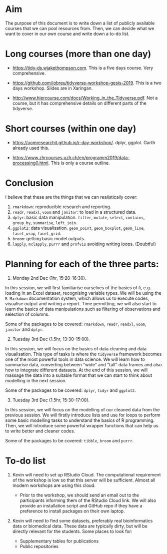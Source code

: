 # Aim

The purpose of this document is to write down a list of publicly available courses that we can pool resources from. Then, we can decide what we want to cover in our own course and write down a to-do list.

# Long courses (more than one day)

+ https://tidy-ds.wjakethompson.com. This is a five days course. Very comprehensive.

+ https://github.com/jobreu/tidyverse-workshop-gesis-2019. This is a two days workshop. Slides are in Xaringan.

+ http://www.hiercourse.com/docs/Working_in_the_Tidyverse.pdf. Not a course, but it has comprehensive details on different parts of the tidyverse.


# Short courses (within one day)

+ https://uomresearchit.github.io/r-day-workshop/. dplyr, ggplot. Garth already used this.

+ https://www.zhrcourses.uzh.ch/en/programm2019/data-processing0.html. This is only a course outline.


# Conclusion

I believe that these are the things that we can realistically cover:

1. `rmarkdown`: reproducible research and reporting.
1. `readr`, `readxl`, `voom` and `janitor`: to load in a structured data.
1. `dplyr`: basic data manipulation. `filter`, `mutate`, `select`, `contains`, `group_by`, `summarise`, `left_join`.
1. `ggplot2`: data visualisation. `geom_point`, `geom_boxplot`, `geom_line`, `facet_wrap`, `facet_grid`.
1. `broom`: getting basic model outputs. 
1. `lapply`, `mclapply`, `purrr` and `profvis` avoiding writing loops. (Doubtful)


# Planning for each of the three parts: 


1. Monday 2nd Dec (1hr, 15:20-16:30). 

In this session, we will first familiarise ourselves of the basics of `R`, e.g. loading in an Excel dataset, recognising variable types.  We will be using the `R Markdown` documentation system, which allows us to execute codes, visualise output and writing a report. Time permitting, we will also start to learn the basics of data manipulations such as filtering of observations and selection of columns. 

Some of the packages to be covered: `rmarkdown`, `readr`, `readxl`, `voom`, `janitor` and `dplyr`. 

2. Tuesday 3rd Dec (1.5hr, 13:30-15:00).

In this session, we will focus on the basics of data cleaning and data visualisation. This type of tasks is where the `tidyverse` framework becomes one of the most powerful tools in data science. We will learn how to summarise data, converting between "wide" and "tall" data frames and also how to integrate different datasets. At the end of this session, we will massage the data into a suitable format that we can start to think about modelling in the next session. 

Some of the packages to be covered: `dplyr`, `tidyr` and `ggplot2`.

3. Tuesday 3rd Dec (1.5hr, 15:30-17:00).  

In this session, we will focus on the modelling of our cleaned data from the previous session. We will firstly introduce lists and use for loops to perform some basic modelling tasks to understand the basics of R programming. Then, we will introduce some powerful wrapper functions that can help us to write better and cleaner codes. 

Some of the packages to be covered: `tibble`, `broom` and `purrr`.


# To-do list

1. Kevin will need to set up RStudio Cloud. The computational requirement of the workshop is low so that this server will be sufficient. Almost all modern workshops are using this cloud.
	+ Prior to the workshop, we should send an email out to the participants informing them of the RStudio Cloud link. We will also provide an installation script and GitHub repo if they have a preference to install packages on their own laptop. 

1. Kevin will need to find some datasets, preferably real bioinformatics data or biomedical data. These data are typically dirty, but will be directly relevant for the students. Some places to look for:
	+ Supplementary tables for publications
	+ Public repositories
